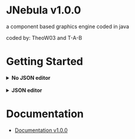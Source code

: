 # JNebula v1.0.0

a component based graphics engine
coded in java 

<p>coded by: TheoW03 and T-A-B</p>


# Getting Started

<details>
<summary><b>No JSON editor</b></summary>


main

```JAVA
import org.JNebula.GameObjects.GameRenderer;

public class Main {
    public static void main(String[] args) throws IOException {
        GameRenderer starterCode = new StarterCode(); //for step 3 if you get a not defined error then
        Window.InitWindow(640, 480, "example window", starterCode);
    }
}

```
---

your renderer class
```JAVA
public class StarterCode extends GameRenderer {
    public InitObjects initObject;
    
    //if you use the object editor it requires Scene object.java
    //runs 1st frame
    @Override
    public void init(GLAutoDrawable glAutoDrawable) {
        super.init(glAutoDrawable); 
        GameObject obj = new GameObject("starterObj"); // you can name it what you want
        obj.AddComponent(new CameraComponent(new Vector3(0,0,0))); //not required if you dont add it will default to 0,0
        obj.AddComponent(new SpriteComponents("sprite.png","png",null)); //the null is a color
        obj.AddComponent(new TransformComponent(new Vector3(0,0,0)));
        gameObjectArrayList.add(obj);
    }
    //runs every frame. 
    @Override
    public void display(GLAutoDrawable glAutoDrawable) {
        Init.InstantiateObjects(gameObjectArrayList); //inits list
    }
}


```
</details>
<br>
<details> 

<summary><b> JSON editor</b></summary>

warning: The JSON editor isnt fully functional and may have some bugs.

```JSON
[
  {
    "name": "render1",
    "isActive": true,
    "components": [
      {
        "component_name": "org.JNebula.Components.DifferentComponents.TransformComponent",
        "location": {
          "x": 100,
          "y": 100,
          "z": 0
        }
      },
      {
        "component_name": "org.JNebula.Components.DifferentComponents.SpriteComponent",
        "file": "${path to image}",
        "type": "jpg"
      }
    ]
  }
]
```


```JAVA
import org.JNebula.GameObjects.GameRenderer;

public class Main {
    public static void main(String[] args) throws IOException {
        GameRenderer starterCode = new StarterCode(); //for step 3 if you get a not defined error then
        Window.InitWindow(640, 480, "example window", starterCode);
    }
}

```


```JAVA
public class StarterCode extends GameRenderer {
    public InitObjects initObject;

    //if you use the object editor it requires Scene object.java
    //runs 1st frame
    @Override
    public void init(GLAutoDrawable glAutoDrawable) {
        super.init(glAutoDrawable);
        ObjectEditorJSON js = new ObjectEditorJSON("${PATH TO JSON}"); //JSON code
        gameObjectArrayList = js.objects;
    }
    //runs every frame. 
    @Override
    public void display(GLAutoDrawable glAutoDrawable) {
        Init.InstantiateObjects(gameObjectArrayList); //inits list
    }
}
```
</details>



# Documentation

* <a href = https://github.com/TheoW03/JNebula/tree/master/src/org/JNebula/Docs>Documentation v1.0.0 </a>



